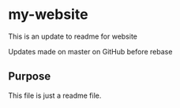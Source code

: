 # my-website

This is an update to readme for website

Updates made on master on GitHub before rebase 

## Purpose

This file is just a readme file.
